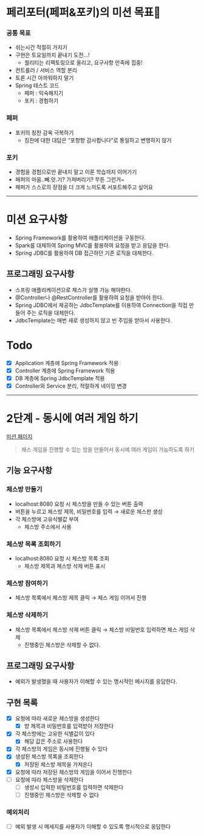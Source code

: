# 페리포터(페퍼&포키)의 미션 목표🧚

### 공통 목표
- 쉬는시간 적절히 가지기
- 구현은 토요일까지 끝내기 도전...!
    - 퀄리티는 리팩토링으로 올리고, 요구사항 만족에 집중!
- 컨트롤러 / 서비스 역할 분리
- 토론 시간 아까워하지 말기
- Spring 테스트 코드
    - 페퍼 : 익숙해지기
    - 포키 : 경험하기

### 페퍼
- 포키의 칭찬 감옥 극복하기
    - 칭찬에 대한 대답은 “포항항 감사합니다”로 통일하고 변명하지 않기

### 포키
- 경험을 경험으로만 끝내지 말고 이론 학습까지 이어가기
- 페퍼의 마음..빼.앗.기? 가져버리기? 무튼 그런거~
- 페퍼가 스스로의 장점을 더 크게 느끼도록 서포트해주고 싶어요

---

# 미션 요구사항

- Spring Framework를 활용하여 애플리케이션을 구동한다.
- Spark를 대체하여 Spring MVC를 활용하여 요청을 받고 응답을 한다.
- Spring JDBC를 활용하여 DB 접근하던 기존 로직을 대체한다.

## 프로그래밍 요구사항

- 스프링 애플리케이션으로 체스가 실행 가능 해야한다.
- @Controller나 @RestController를 활용하여 요청을 받아야 한다.
- Spring JDBC에서 제공하는 JdbcTemplate를 이용하여 Connection을 직접 만들어 주는 로직을 대체한다.
- JdbcTemplate는 매번 새로 생성하지 않고 빈 주입을 받아서 사용한다.

# Todo

- [x]  Application 계층에 Spring Framework 적용
- [x]  Controller 계층에 Spring Framework 적용
- [x]  DB 계층에 Spring JdbcTemplate 적용
- [x]  Controller와 Service 분리, 적절하게 네이밍 변경

---

# **2단계 - 동시에 여러 게임 하기**

[미션 페이지](https://techcourse.woowahan.com/s/Cdtaw9tS/ls/LdwXIRum)

> 체스 게임을 진행할 수 있는 방을 만들어서 동시에 여러 게임이 가능하도록 하기
>

## 기능 요구사항

### 체스방 만들기

- localhost:8080 요청 시 체스방을 만들 수 있는 버튼 출력
- 버튼을 누르고 체스방 제목, 비밀번호를 입력 → 새로운 체스판 생성
- 각 체스방에 고유식별값 부여
   - 체스방 주소에서 사용

### 체스방 목록 조회하기

- localhost:8080 요청 시 체스방 목록 조회
   - 체스방 제목과 체스방 삭제 버튼 표시

### 체스방 참여하기

- 체스방 목록에서 체스방 제목 클릭 → 체스 게임 이어서 진행

### 체스방 삭제하기

- 체스방 목록에서 체스방 삭제 버튼 클릭 → 체스방 비밀번호 입력하면 체스 게임 삭제
   - 진행중인 체스방은 삭제할 수 없다.

## 프로그래밍 요구사항

- 예외가 발생했을 때 사용자가 이해할 수 있는 명시적인 메시지를 응답한다.

## 구현 목록

- [x]  요청에 따라 새로운 체스방을 생성한다
   - [x]  방 제목과 비밀번호를 입력받아 저장한다
- [x]  각 체스방에는 고유한 식별값이 있다
   - [x]  해당 값은 주소로 사용한다
- [x]  각 체스방의 게임은 동시에 진행될 수 있다
- [x]  생성된 체스방 목록을 조회한다
   - [x]  저장된 체스방 제목을 가져온다
- [x]  요청에 따라 저장된 체스방의 게임을 이어서 진행한다
- [ ]  요청에 따라 체스방을 삭제한다
   - [ ]  생성시 입력한 비밀번호를 입력하면 삭제한다
   - [ ]  진행중인 체스방은 삭제할 수 없다

### 예외처리

- [ ]  예외 발생 시 메세지를 사용자가 이해할 수 있도록 명시적으로 응답한다
